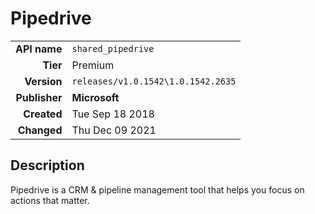 # Pipedrive
| | |
|-:|-|
|**API name**|`shared_pipedrive`|
|**Tier**|Premium|
|**Version**|`releases/v1.0.1542\1.0.1542.2635`|
|**Publisher**|**Microsoft**|
|**Created**|Tue Sep 18 2018|
|**Changed**|Thu Dec 09 2021|

## Description
Pipedrive is a CRM & pipeline management tool that helps you focus on actions that matter.
